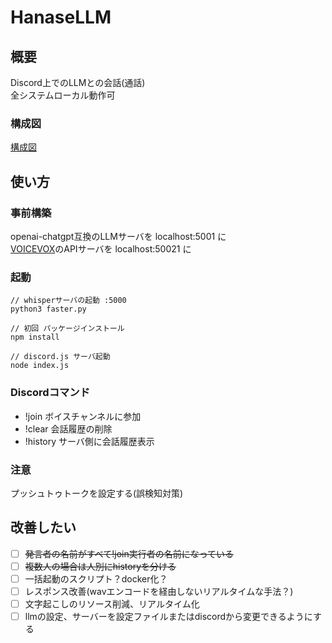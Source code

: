 # HanaseLLM

## 概要
Discord上でのLLMとの会話(通話)  
全システムローカル動作可

### 構成図  
[構成図](./pics/hanasellm-white.png)

## 使い方

### 事前構築
openai-chatgpt互換のLLMサーバを localhost:5001 に  
[VOICEVOX](https://github.com/VOICEVOX/voicevox_engine)のAPIサーバを localhost:50021 に


### 起動

``` 
// whisperサーバの起動 :5000
python3 faster.py 

// 初回 パッケージインストール
npm install

// discord.js サーバ起動
node index.js
```

### Discordコマンド

- !join ボイスチャンネルに参加
- !clear 会話履歴の削除
- !history サーバ側に会話履歴表示

### 注意
プッシュトゥトークを設定する(誤検知対策)

## 改善したい
- [ ] ~~発言者の名前がすべて!join実行者の名前になっている~~
- [ ] ~~複数人の場合は人別にhistoryを分ける~~
- [ ] 一括起動のスクリプト？docker化？
- [ ]  レスポンス改善(wavエンコードを経由しないリアルタイムな手法？)
- [ ] 文字起こしのリソース削減、リアルタイム化
- [ ] llmの設定、サーバーを設定ファイルまたはdiscordから変更できるようにする